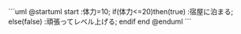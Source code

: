 ´´´uml
@startuml
start
:体力=10;
if(体力<=20)then(true)
:宿屋に泊まる;
else(false)
:頑張ってレベル上げる;
endif
end
@enduml
´´´

